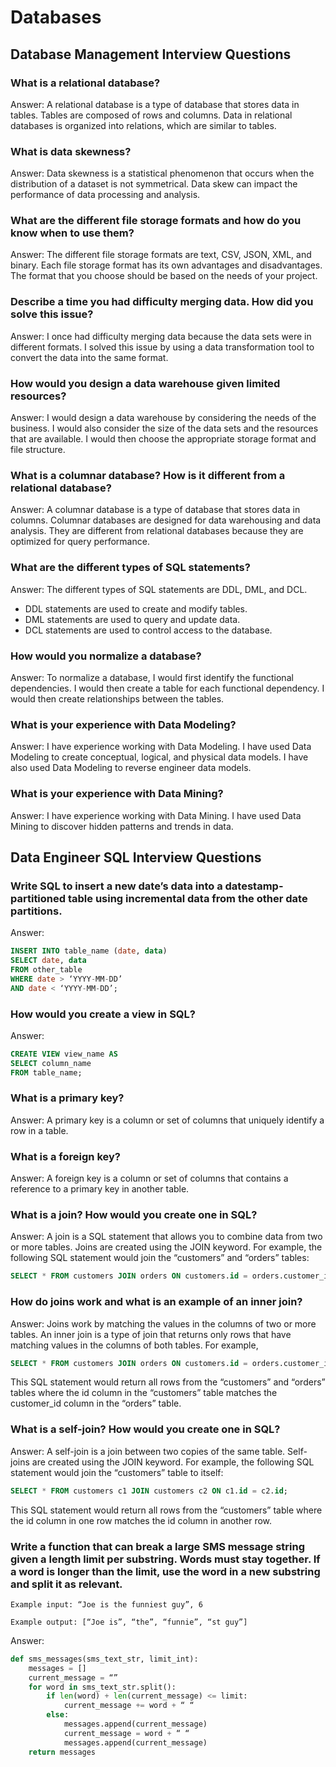 # Databases

## Database Management Interview Questions

### What is a relational database?

Answer: A relational database is a type of database that stores data in tables. Tables are composed of rows and columns. Data in relational databases is organized into relations, which are similar to tables.

### What is data skewness?

Answer: Data skewness is a statistical phenomenon that occurs when the distribution of a dataset is not symmetrical. Data skew can impact the performance of data processing and analysis.

### What are the different file storage formats and how do you know when to use them?

Answer: The different file storage formats are text, CSV, JSON, XML, and binary. Each file storage format has its own advantages and disadvantages. The format that you choose should be based on the needs of your project.

### Describe a time you had difficulty merging data. How did you solve this issue?

Answer: I once had difficulty merging data because the data sets were in different formats. I solved this issue by using a data transformation tool to convert the data into the same format.

### How would you design a data warehouse given limited resources?

Answer: I would design a data warehouse by considering the needs of the business. I would also consider the size of the data sets and the resources that are available. I would then choose the appropriate storage format and file structure.

### What is a columnar database? How is it different from a relational database?

Answer: A columnar database is a type of database that stores data in columns. Columnar databases are designed for data warehousing and data analysis. They are different from relational databases because they are optimized for query performance.

### What are the different types of SQL statements?

Answer: The different types of SQL statements are DDL, DML, and DCL.

- DDL statements are used to create and modify tables.
- DML statements are used to query and update data.
- DCL statements are used to control access to the database.

### How would you normalize a database?

Answer: To normalize a database, I would first identify the functional dependencies. I would then create a table for each functional dependency. I would then create relationships between the tables.

### What is your experience with Data Modeling?

Answer: I have experience working with Data Modeling. I have used Data Modeling to create conceptual, logical, and physical data models. I have also used Data Modeling to reverse engineer data models.

### What is your experience with Data Mining?

Answer: I have experience working with Data Mining. I have used Data Mining to discover hidden patterns and trends in data.

## Data Engineer SQL Interview Questions

### Write SQL to insert a new date’s data into a datestamp-partitioned table using incremental data from the other date partitions.

Answer:

```sql
INSERT INTO table_name (date, data)
SELECT date, data
FROM other_table
WHERE date > ‘YYYY-MM-DD’
AND date < ‘YYYY-MM-DD’;
```

### How would you create a view in SQL?

Answer:

```sql
CREATE VIEW view_name AS
SELECT column_name
FROM table_name;
```

### What is a primary key?

Answer: A primary key is a column or set of columns that uniquely identify a row in a table.

### What is a foreign key?

Answer: A foreign key is a column or set of columns that contains a reference to a primary key in another table.

### What is a join? How would you create one in SQL?

Answer: A join is a SQL statement that allows you to combine data from two or more tables. Joins are created using the JOIN keyword. For example, the following SQL statement would join the “customers” and “orders” tables:

```sql
SELECT * FROM customers JOIN orders ON customers.id = orders.customer_id;
```

### How do joins work and what is an example of an inner join?

Answer: Joins work by matching the values in the columns of two or more tables. An inner join is a type of join that returns only rows that have matching values in the columns of both tables. For example,

```sql
SELECT * FROM customers JOIN orders ON customers.id = orders.customer_id;
```

This SQL statement would return all rows from the “customers” and “orders” tables where the id column in the “customers” table matches the customer_id column in the “orders” table.

### What is a self-join? How would you create one in SQL?

Answer: A self-join is a join between two copies of the same table. Self-joins are created using the JOIN keyword. For example, the following SQL statement would join the “customers” table to itself:

```sql
SELECT * FROM customers c1 JOIN customers c2 ON c1.id = c2.id;
```

This SQL statement would return all rows from the “customers” table where the id column in one row matches the id column in another row.

### Write a function that can break a large SMS message string given a length limit per substring. Words must stay together. If a word is longer than the limit, use the word in a new substring and split it as relevant.

```
Example input: “Joe is the funniest guy”, 6

Example output: [“Joe is”, “the”, “funnie”, “st guy”]
```

Answer:

```py
def sms_messages(sms_text_str, limit_int):
    messages = []
    current_message = “”
    for word in sms_text_str.split():
        if len(word) + len(current_message) <= limit:
            current_message += word + “ “
        else:
            messages.append(current_message)
            current_message = word + “ “
            messages.append(current_message)
    return messages
```
